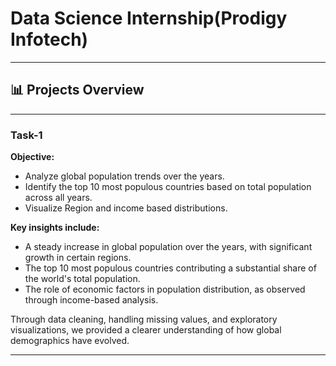 # Data Science Internship(Prodigy Infotech) 


---
## 📊 Projects Overview 

---
### Task-1

**Objective:**
- Analyze global population trends over the years.
- Identify the top 10 most populous countries based on total population across all years.
- Visualize Region and income based distributions.
  

**Key insights include:**

- A steady increase in global population over the years, with significant growth in certain regions.
- The top 10 most populous countries contributing a substantial share of the world's total population.
- The role of economic factors in population distribution, as observed through income-based analysis.


Through data cleaning, handling missing values, and exploratory visualizations, we provided a clearer understanding of how global demographics have evolved.


---
